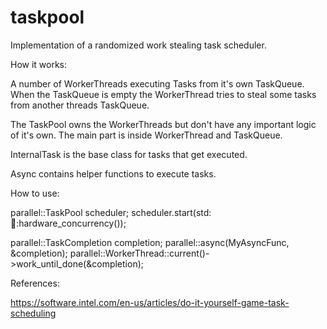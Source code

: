 taskpool
========

Implementation of a randomized work stealing task scheduler.

How it works:

  A number of WorkerThreads executing Tasks from it's own TaskQueue.
  When the TaskQueue is empty the WorkerThread tries to steal some tasks
  from another threads TaskQueue.

  The TaskPool owns the WorkerThreads but don't have any important logic
  of it's own. The main part is inside WorkerThread and TaskQueue.

  InternalTask is the base class for tasks that get executed.

  Async contains helper functions to execute tasks.

How to use:

  parallel::TaskPool scheduler;
  scheduler.start(std::thread::hardware_concurrency());

  parallel::TaskCompletion completion;
  parallel::async(MyAsyncFunc, &completion);
  parallel::WorkerThread::current()->work_until_done(&completion);

References:

  https://software.intel.com/en-us/articles/do-it-yourself-game-task-scheduling
